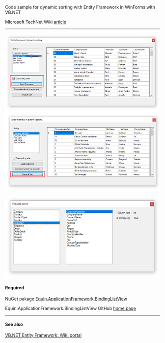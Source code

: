 Code sample for dynamic sorting with Entity Framework in WinForms with VB.NET

Microsoft TechNet Wiki [article](https://social.technet.microsoft.com/wiki/contents/articles/53603.entity-framework-dynamic-order-by-vb-net.aspx)

---

![image](assets/ScreenShot1.png)

![image](assets/crawler.png)

#### Required

NuGet pakage [Equin.ApplicationFramework.BindingListView](https://www.nuget.org/packages/Equin.ApplicationFramework.BindingListView/)

Equin.ApplicationFramework.BindingListView GitHub [home page](https://github.com/waynebloss/BindingListView)

---


#### See also

[VB.NET Entity Framework: Wiki portal](https://social.technet.microsoft.com/wiki/contents/articles/53607.vb-net-entity-framework-wiki-portal.aspx)